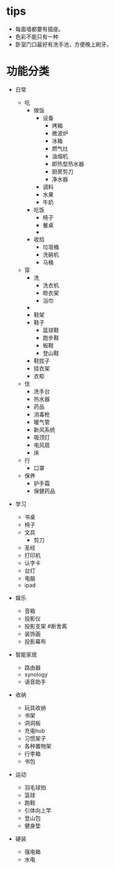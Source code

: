 # tips
- 每面墙都要有插座。
- 色彩不能只有一种
- 卧室门口最好有洗手池，方便晚上刷牙。

# 功能分类
- 日常
	- 吃
		- 做饭
			- 设备
				- 烤箱
				- 微波炉
				- 冰箱
				- 燃气灶
				- 油烟机
				- 即热型热水器
				- 厨房剪刀
				- 净水器
			- 调料
			- 水果
			- 牛奶
		- 吃饭
			- 椅子
			- 餐桌
			- 
		- 收拾
			- 垃圾桶
			- 洗碗机
			- 马桶
	- 穿
		- 洗
			- 洗衣机
			- 晾衣架
			- 浴巾
		- 
		- 鞋架
		- 鞋子
			- 篮球鞋
			- 跑步鞋
			- 板鞋
			- 登山鞋
		- 鞋拔子
		- 挂衣架
		- 衣柜
	- 住
		- 洗手台
		- 热水器
		- 药品
		- 消毒枪
		- 暖气管
		- 新风系统
		- 吸顶灯
		- 电风扇
		- 床
	- 行
		- 口罩
	- 保养
		- 护手霜
		- 保健药品

- 学习
	- 书桌
	- 椅子
	- 文具
		- 剪刀
	- 圣经
	- 打印机
	- 认字卡
	- 台灯
	- 电脑
	- ipad
- 娱乐
	- 音箱
	- 投影仪
	- 投影支架 #断舍离
	- 装饰画
	- 投影幕布
- 智能家居
	- 路由器
	- synology
	- 语音助手
- 收纳
	- 玩具收纳
	- 书架
	- 洞洞板
	- 充电hub
	- 习惯架子
	- 各种置物架
	- 行李箱
	- 书包
- 运动
	- 羽毛球拍
	- 篮球
	- 跑鞋
	- 引体向上竿
	- 登山包
	- 健身垫
- 硬装
	- 强电箱
	- 水电
 